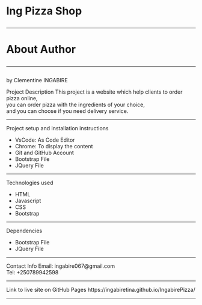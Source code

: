 # Ing Pizza Shop <hr>

# About Author <hr>

by Clementine INGABIRE<br>

 Project Description
This project is a website which help clients to order pizza online,<br>
you can order pizza with the ingredients of your choice,<br>
and you can choose if you need delivery service.
<hr>
 Project setup and installation instructions
<ul>
   <li>VsCode:  As Code Editor</li>
    <li>Chrome: To display the content</li>
     <li> Git and GitHub Account</li>
      <li>Bootstrap File</li>
      <li>JQuery File</li>
</ul>
<hr>
 Technologies used
<ul>
   <li>HTML</li>
    <li>Javascript</li>
     <li>CSS</li>
      <li>Bootstrap</li>
     
</ul>
<hr>
Dependencies
<ul>
   <li>Bootstrap File</li>
    <li>JQuery File</li>
     
</ul>
<hr>
 Contact Info
Email: ingabire067@gmail.com<br>
Tel: +250789942598
<hr>
Link to live site on GitHub Pages
https://ingabiretina.github.io/IngabirePizza/

<hr>




